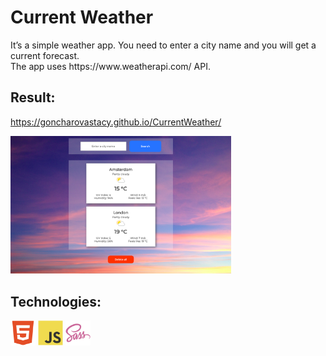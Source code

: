 # Current Weather

<p>It’s a simple weather app. You need to enter a city name and you will get a current forecast. <br>
The app uses https://www.weatherapi.com/ API. </p>

## Result:

https://goncharovastacy.github.io/CurrentWeather/

<img src="./assets/readme/screen.png" width="70%">

## Technologies:

<code><img height="40" src="https://github.com/devicons/devicon/blob/master/icons/html5/html5-plain.svg"></code>
<code><img height="40" src="https://github.com/devicons/devicon/blob/master/icons/javascript/javascript-original.svg"></code>
<code><img height="40" src="https://github.com/devicons/devicon/blob/master/icons/sass/sass-original.svg"></code>
